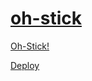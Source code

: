 # <a href="https://sudo-self.github.io/oh-stick/">oh-stick</a>&nbsp;

[Oh-Stick!](https://oh-stick.vercel.app/)

[Deploy](https://vercel.com/new/clone?repository-url=https://sudo-self.github.io/oh-stick/)
